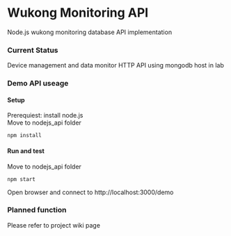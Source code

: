 # Wukong Monitoring API

Node.js wukong monitoring database API implementation

### Current Status

Device management and data monitor HTTP API using mongodb host in lab

### Demo API useage

#### Setup
Prerequiest: install node.js   
Move to nodejs_api folder   
```
npm install
```
#### Run and test
Move to nodejs_api folder   
```
npm start
```
Open browser and connect to http://localhost:3000/demo


### Planned function
Please refer to project wiki page
